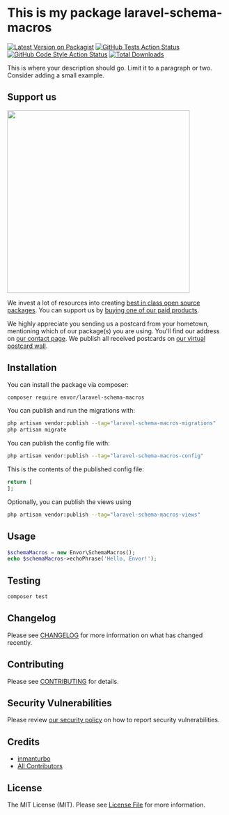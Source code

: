 # This is my package laravel-schema-macros

[![Latest Version on Packagist](https://img.shields.io/packagist/v/envor/laravel-schema-macros.svg?style=flat-square)](https://packagist.org/packages/envor/laravel-schema-macros)
[![GitHub Tests Action Status](https://img.shields.io/github/actions/workflow/status/envor/laravel-schema-macros/run-tests.yml?branch=main&label=tests&style=flat-square)](https://github.com/envor/laravel-schema-macros/actions?query=workflow%3Arun-tests+branch%3Amain)
[![GitHub Code Style Action Status](https://img.shields.io/github/actions/workflow/status/envor/laravel-schema-macros/fix-php-code-style-issues.yml?branch=main&label=code%20style&style=flat-square)](https://github.com/envor/laravel-schema-macros/actions?query=workflow%3A"Fix+PHP+code+style+issues"+branch%3Amain)
[![Total Downloads](https://img.shields.io/packagist/dt/envor/laravel-schema-macros.svg?style=flat-square)](https://packagist.org/packages/envor/laravel-schema-macros)

This is where your description should go. Limit it to a paragraph or two. Consider adding a small example.

## Support us

[<img src="https://github-ads.s3.eu-central-1.amazonaws.com/laravel-schema-macros.jpg?t=1" width="419px" />](https://spatie.be/github-ad-click/laravel-schema-macros)

We invest a lot of resources into creating [best in class open source packages](https://spatie.be/open-source). You can support us by [buying one of our paid products](https://spatie.be/open-source/support-us).

We highly appreciate you sending us a postcard from your hometown, mentioning which of our package(s) you are using. You'll find our address on [our contact page](https://spatie.be/about-us). We publish all received postcards on [our virtual postcard wall](https://spatie.be/open-source/postcards).

## Installation

You can install the package via composer:

```bash
composer require envor/laravel-schema-macros
```

You can publish and run the migrations with:

```bash
php artisan vendor:publish --tag="laravel-schema-macros-migrations"
php artisan migrate
```

You can publish the config file with:

```bash
php artisan vendor:publish --tag="laravel-schema-macros-config"
```

This is the contents of the published config file:

```php
return [
];
```

Optionally, you can publish the views using

```bash
php artisan vendor:publish --tag="laravel-schema-macros-views"
```

## Usage

```php
$schemaMacros = new Envor\SchemaMacros();
echo $schemaMacros->echoPhrase('Hello, Envor!');
```

## Testing

```bash
composer test
```

## Changelog

Please see [CHANGELOG](CHANGELOG.md) for more information on what has changed recently.

## Contributing

Please see [CONTRIBUTING](CONTRIBUTING.md) for details.

## Security Vulnerabilities

Please review [our security policy](../../security/policy) on how to report security vulnerabilities.

## Credits

- [inmanturbo](https://github.com/envor)
- [All Contributors](../../contributors)

## License

The MIT License (MIT). Please see [License File](LICENSE.md) for more information.

